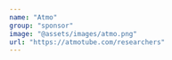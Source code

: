 ```yaml
---
name: "Atmo"
group: "sponsor"
image: "@assets/images/atmo.png"
url: "https://atmotube.com/researchers"
---
```

